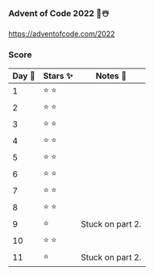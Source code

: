 ### Advent of Code 2022 🎄☃️
https://adventofcode.com/2022

### Score

| Day 📆 | Stars ✨ | Notes 📝         |
|--------|---------|------------------|
| 1      | ⭐️ ⭐    |                  |
| 2      | ⭐️ ⭐    |                  |
| 3      | ⭐️ ⭐    |                  |
| 4      | ⭐️ ⭐    |                  |
| 5      | ⭐️ ⭐    |                  |
| 6      | ⭐️ ⭐    |                  |
| 7      | ⭐️ ⭐    |                  |
| 8      | ⭐️ ⭐    |                  |
| 9      | ⭐️      | Stuck on part 2. |
| 10     | ⭐️ ⭐    |                  |
| 11     | ⭐️      | Stuck on part 2. |
